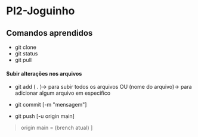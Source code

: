 # PI2-Joguinho

## Comandos aprendidos
- git clone
- git status
-  git pull

#### Subir alterações nos arquivos
- git add ( . )-> para subir todos os arquivos OU (nome do arquivo)-> para adicionar algum arquivo em especifico
- git  commit [-m "mensagem"] 

- git push [-u origin main]
> origin main = (brench atual) ]